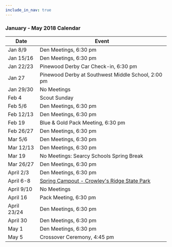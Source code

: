 ```yaml
---
include_in_nav: true
---
```

### January - May 2018 Calendar

Date  | Event 
----- | -----
Jan 8/9 | Den Meetings, 6:30 pm
Jan 15/16 | Den Meetings, 6:30 pm
Jan 22/23 | Pinewood Derby Car Check-in, 6:30 pm
Jan 27 | Pinewood Derby at Southwest Middle School, 2:00 pm
Jan 29/30 | No Meetings
Feb 4 | Scout Sunday
Feb 5/6 | Den Meetings, 6:30 pm
Feb 12/13 | Den Meetings, 6:30 pm
Feb 19 | Blue & Gold Pack Meeting, 6:30 pm
Feb 26/27 | Den Meetings, 6:30 pm
Mar 5/6 | Den Meetings, 6:30 pm
Mar 12/13 | Den Meetings, 6:30 pm
Mar 19 | No Meetings: Searcy Schools Spring Break
Mar 26/27 | Den Meetings, 6:30 pm
April 2/3 | Den Meetings, 6:30 pm
April 6-8 | [Spring Campout - Crowley's Ridge State Park](http://pack98.org/spring-camp-info-2018.pdf)
April 9/10 | No Meetings
April 16 | Pack Meeting, 6:30 pm
April 23/24 | Den Meetings, 6:30 pm
April 30 | Den Meetings, 6:30 pm
May 1 | Den Meetings, 6:30 pm
May 5 | Crossover Ceremony, 4:45 pm
